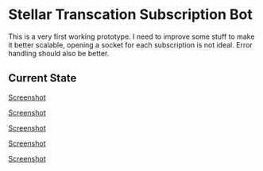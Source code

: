 # Stellar Transcation Subscription Bot

This is a very first working prototype. I need to improve some stuff
to make it better scalable, opening a socket for each subscription
is not ideal. Error handling should also be better.

## Current State

[Screenshot](https://github.com/cmichi/stellar-slack-subscriptions/raw/master/images/1.png)

[Screenshot](https://github.com/cmichi/stellar-slack-subscriptions/raw/master/images/2.png)

[Screenshot](https://github.com/cmichi/stellar-slack-subscriptions/raw/master/images/3.png)

[Screenshot](https://github.com/cmichi/stellar-slack-subscriptions/raw/master/images/4.png)

[Screenshot](https://github.com/cmichi/stellar-slack-subscriptions/raw/master/images/5.png)
